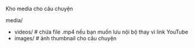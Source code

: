 Kho media cho câu chuyện

media/
- videos/   # chứa file .mp4 nếu bạn muốn lưu nội bộ thay vì link YouTube
- images/   # ảnh thumbnail cho câu chuyện



